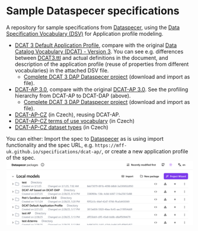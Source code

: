 # Sample Dataspecer specifications
A repository for sample specifications from [Dataspecer](https://dataspecer.com), using the [Data Specification Vocabulary (DSV)](https://w3id.org/dsv#) for Application profile modeling.

- [DCAT 3 Default Application Profile](dcat-dap/), compare with the original [Data Catalog Vocabulary (DCAT) - Version 3](https://www.w3.org/TR/vocab-dcat-3/). You can see e.g. differences between [DCAT3.ttl](https://www.w3.org/ns/dcat3.ttl) and actual definitions in the document, and description of the application profile (reuse of properties from different vocabularies) in the attached DSV file.
  - [Complete DCAT 3 DAP Dataspecer project](dcat-dap/export.zip) (download and import as file).
- [DCAT-AP 3.0](dcat-ap/), compare with the original [DCAT-AP 3.0](https://semiceu.github.io/DCAT-AP/releases/3.0.0/). See the profiling hierarchy from DCAT-AP to DCAT-DAP (above).
  - [Complete DCAT 3 DAP Dataspecer project](dcat-ap/export.zip) (download and import as file).
- [DCAT-AP-CZ](dcat-ap-cz/) (in Czech), reusing DCAT-AP.
- [DCAT-AP-CZ terms of use vocabulary](dcat-ap-cz-podmínky-užití/) (in Czech)
- [DCAT-AP-CZ dataset types](dcat-ap-cz-typy-datových-sad/) (in Czech)

You can either:
Import the spec to [Dataspecer](https://dataspecer.com) as is using import functionality and the spec URL, e.g. `https://mff-uk.github.io/specifications/dcat-ap/`, or create a new application profile of the spec.
![Dataspecer import](assets/images/ds-import.gif)
